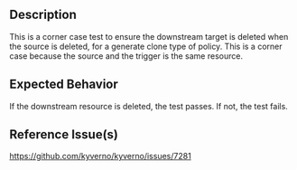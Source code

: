 ## Description

This is a corner case test to ensure the downstream target is deleted when the source is deleted, for a generate clone type of policy. This is a corner case because the source and the trigger is the same resource.

## Expected Behavior

If the downstream resource is deleted, the test passes. If not, the test fails.

## Reference Issue(s)

https://github.com/kyverno/kyverno/issues/7281